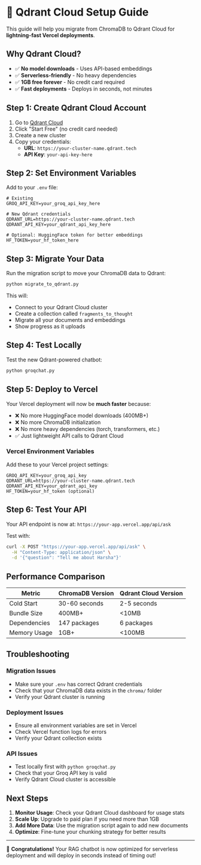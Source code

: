# 🚀 Qdrant Cloud Setup Guide

This guide will help you migrate from ChromaDB to Qdrant Cloud for **lightning-fast Vercel deployments**.

## Why Qdrant Cloud?

- ✅ **No model downloads** - Uses API-based embeddings
- ✅ **Serverless-friendly** - No heavy dependencies
- ✅ **1GB free forever** - No credit card required
- ✅ **Fast deployments** - Deploys in seconds, not minutes

## Step 1: Create Qdrant Cloud Account

1. Go to [Qdrant Cloud](https://cloud.qdrant.io/)
2. Click "Start Free" (no credit card needed)
3. Create a new cluster
4. Copy your credentials:
   - **URL**: `https://your-cluster-name.qdrant.tech`
   - **API Key**: `your-api-key-here`

## Step 2: Set Environment Variables

Add to your `.env` file:

```env
# Existing
GROQ_API_KEY=your_groq_api_key_here

# New Qdrant credentials
QDRANT_URL=https://your-cluster-name.qdrant.tech
QDRANT_API_KEY=your_qdrant_api_key_here

# Optional: HuggingFace token for better embeddings
HF_TOKEN=your_hf_token_here
```

## Step 3: Migrate Your Data

Run the migration script to move your ChromaDB data to Qdrant:

```bash
python migrate_to_qdrant.py
```

This will:
- Connect to your Qdrant Cloud cluster
- Create a collection called `fragments_to_thought`
- Migrate all your documents and embeddings
- Show progress as it uploads

## Step 4: Test Locally

Test the new Qdrant-powered chatbot:

```bash
python groqchat.py
```

## Step 5: Deploy to Vercel

Your Vercel deployment will now be **much faster** because:

- ❌ No more HuggingFace model downloads (400MB+)
- ❌ No more ChromaDB initialization
- ❌ No more heavy dependencies (torch, transformers, etc.)
- ✅ Just lightweight API calls to Qdrant Cloud

### Vercel Environment Variables

Add these to your Vercel project settings:

```
GROQ_API_KEY=your_groq_api_key
QDRANT_URL=https://your-cluster-name.qdrant.tech
QDRANT_API_KEY=your_qdrant_api_key
HF_TOKEN=your_hf_token (optional)
```

## Step 6: Test Your API

Your API endpoint is now at: `https://your-app.vercel.app/api/ask`

Test with:

```bash
curl -X POST "https://your-app.vercel.app/api/ask" \
  -H "Content-Type: application/json" \
  -d '{"question": "Tell me about Harsha"}'
```

## Performance Comparison

| Metric | ChromaDB Version | Qdrant Cloud Version |
|--------|------------------|---------------------|
| Cold Start | 30-60 seconds | 2-5 seconds |
| Bundle Size | 400MB+ | <10MB |
| Dependencies | 147 packages | 6 packages |
| Memory Usage | 1GB+ | <100MB |

## Troubleshooting

### Migration Issues
- Make sure your `.env` has correct Qdrant credentials
- Check that your ChromaDB data exists in the `chroma/` folder
- Verify your Qdrant cluster is running

### Deployment Issues
- Ensure all environment variables are set in Vercel
- Check Vercel function logs for errors
- Verify your Qdrant collection exists

### API Issues
- Test locally first with `python groqchat.py`
- Check that your Groq API key is valid
- Verify Qdrant Cloud cluster is accessible

## Next Steps

1. **Monitor Usage**: Check your Qdrant Cloud dashboard for usage stats
2. **Scale Up**: Upgrade to paid plan if you need more than 1GB
3. **Add More Data**: Use the migration script again to add new documents
4. **Optimize**: Fine-tune your chunking strategy for better results

---

🎉 **Congratulations!** Your RAG chatbot is now optimized for serverless deployment and will deploy in seconds instead of timing out!
